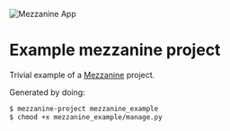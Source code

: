 ![Mezzanine App](https://github.com/dejimania/mezzazine_app/workflows/Deploy%20app%20to%20server/badge.svg)
# Example mezzanine project

Trivial example of a [Mezzanine][1] project.

Generated by doing:

```bash
$ mezzanine-project mezzanine_example
$ chmod +x mezzanine_example/manage.py
```

[1]: http://mezzanine.jupo.org
